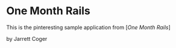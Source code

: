 # One Month Rails

This is the pinteresting sample application from
[*One Month Rails*] 

by Jarrett Coger 
